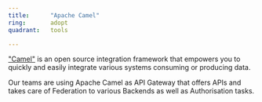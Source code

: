 ```yaml
---
title:      "Apache Camel"
ring:       adopt
quadrant:   tools

---
```


["Camel"](https://camel.apache.org/) is an open source integration framework that empowers you to quickly and easily integrate various systems consuming or producing data.

Our teams are using Apache Camel as API Gateway that offers APIs and takes care of Federation to various Backends as well as Authorisation tasks.